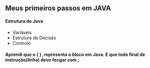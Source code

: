 ## Meus primeiros passos em JAVA

#### Estrutura do Java
- Variáveis
- Estrutura de Decisão
- Controle

#### Aprendi que o { }, representa o bloco em Java. E que todo final de instrução(linha) devo fecgar com ;

